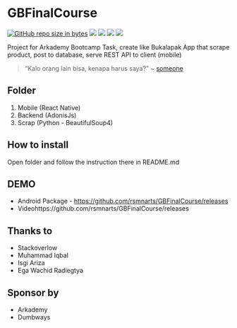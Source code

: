 # GBFinalCourse
[![GitHub repo size in bytes](https://img.shields.io/github/repo-size/badges/shields.svg)](https://github.com/rsmnarts/GBFinalCourse) [![](https://img.shields.io/github/issues/rsmnarts/GBFinalCourse.svg)](https://github.com/rsmnarts/GBFinalCourse) [![](https://img.shields.io/github/forks/rsmnarts/GBFinalCourse.svg)](https://github.com/rsmnarts/GBFinalCourse) [![](https://img.shields.io/github/stars/rsmnarts/GBFinalCourse.svg)](https://github.com/rsmnarts/GBFinalCourse) [![](https://img.shields.io/twitter/url/https/github.com/rsmnarts/GBFinalCourse.svg?style=social)](https://twitter.com/rsmnarts)

Project for Arkademy Bootcamp Task, create like Bukalapak App that scrape product, post to database, serve REST API to client (mobile)

> “Kalo orang lain bisa, kenapa harus saya?” ~ [someone](https://shafou.com)

## Folder
1. Mobile (React Native)
2. Backend (AdonisJs)
3. Scrap (Python - BeautifulSoup4)

## How to install
Open folder and follow the instruction there in README.md

## DEMO
- Android Package - https://github.com/rsmnarts/GBFinalCourse/releases
- Videohttps://github.com/rsmnarts/GBFinalCourse/releases

## Thanks to
- Stackoverlow
- Muhammad Iqbal
- Isgi Ariza
- Ega Wachid Radiegtya


## Sponsor by
- Arkademy
- Dumbways
